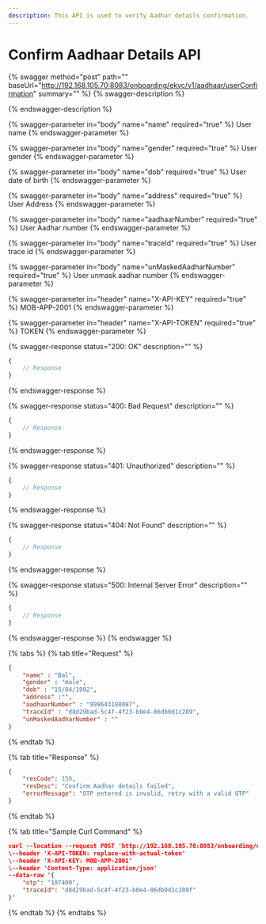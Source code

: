 ```yaml
---
description: This API is used to verify Aadhar details confirmation.
---
```


# Confirm Aadhaar Details API

{% swagger method="post" path="" baseUrl="http://192.168.105.70:8083/onboarding/ekyc/v1/aadhaar/userConfirmation" summary="" %}
{% swagger-description %}

{% endswagger-description %}

{% swagger-parameter in="body" name="name" required="true" %}
User name
{% endswagger-parameter %}

{% swagger-parameter in="body" name="gender" required="true" %}
User gender
{% endswagger-parameter %}

{% swagger-parameter in="body" name="dob" required="true" %}
User date of birth
{% endswagger-parameter %}

{% swagger-parameter in="body" name="address" required="true" %}
User Address
{% endswagger-parameter %}

{% swagger-parameter in="body" name="aadhaarNumber" required="true" %}
User Aadhar number
{% endswagger-parameter %}

{% swagger-parameter in="body" name="traceId" required="true" %}
User trace id
{% endswagger-parameter %}

{% swagger-parameter in="body" name="unMaskedAadharNumber" required="true" %}
User unmask aadhar number
{% endswagger-parameter %}

{% swagger-parameter in="header" name="X-API-KEY" required="true" %}
MOB-APP-2001
{% endswagger-parameter %}

{% swagger-parameter in="header" name="X-API-TOKEN" required="true" %}
TOKEN
{% endswagger-parameter %}

{% swagger-response status="200: OK" description="" %}
```javascript
{
    // Response
}
```
{% endswagger-response %}

{% swagger-response status="400: Bad Request" description="" %}
```javascript
{
    // Response
}
```
{% endswagger-response %}

{% swagger-response status="401: Unauthorized" description="" %}
```javascript
{
    // Response
}
```
{% endswagger-response %}

{% swagger-response status="404: Not Found" description="" %}
```javascript
{
    // Response
}
```
{% endswagger-response %}

{% swagger-response status="500: Internal Server Error" description="" %}
```javascript
{
    // Response
}
```
{% endswagger-response %}
{% endswagger %}

{% tabs %}
{% tab title="Request" %}
```json
{
    "name" : "Bal",
    "gender" : "male",
    "dob" : "15/04/1992",
    "address" :"",
    "aadhaarNumber" : "999643198087",
    "traceId" : "d8d29bad-5c4f-4f23-b0e4-86db0d1c289",
    "unMaskedAadharNumber" : ""
}
```
{% endtab %}

{% tab title="Response" %}
```json
{
    "resCode": 150,
    "resDesc": "Confirm Aadhar details failed",
    "errorMessage": "OTP entered is invalid, retry with a valid OTP"
}
```
{% endtab %}

{% tab title="Sample Curl Command" %}
```json
curl --location --request POST 'http://192.168.105.70:8083/onboarding/ekyc/v1/aadhaar/verify/otp' \
\--header 'X-API-TOKEN: replace-with-actual-token'
\--header 'X-API-KEY: MOB-APP-2001'
\--header 'Content-Type: application/json'
--data-raw '{
    "otp": "107400",
    "traceId": "d8d29bad-5c4f-4f23-b0e4-86db0d1c289f"
}'
```
{% endtab %}
{% endtabs %}
